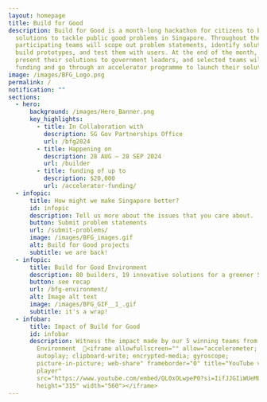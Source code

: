 ```yaml
---
layout: homepage
title: Build for Good
description: Build for Good is a month-long hackathon for citizens to build
  solutions to tackle public good problems in Singapore. Throughout the month,
  participating teams will scope out problem statements, identify solutions,
  build prototypes, and test them with users. At the end of the month, they will
  present their solutions to government leaders, and selected teams will receive
  funding and go through an accelerator programme to launch their solutions.
image: /images/BFG_Logo.png
permalink: /
notification: ""
sections:
  - hero:
      background: /images/Hero_Banner.png
      key_highlights:
        - title: In Collaboration with
          description: SG Gov Partnerships Office
          url: /bfg2024
        - title: Happening on
          description: 28 AUG — 28 SEP 2024
          url: /builder
        - title: funding of up to
          description: $20,000
          url: /accelerator-funding/
  - infopic:
      title: How might we make Singapore better?
      id: infopic
      description: Tell us more about the issues that you care about.
      button: Submit problem statements
      url: /submit-problems/
      image: /images/BFG_images.gif
      alt: Build for Good projects
      subtitle: we are back!
  - infopic:
      title: Build for Good Environment
      description: 80 builders, 19 innovative solutions for a greener Singapore.
      button: see recap
      url: /bfg-environment/
      alt: Image alt text
      image: /images/BFG_GIF__1_.gif
      subtitle: it's a wrap!
  - infobar:
      title: Impact of Build for Good
      id: infobar
      description: Witness the impact made by our 5 winning teams from Build for Good
        Environment  🎊<iframe allowfullscreen="" allow="accelerometer;
        autoplay; clipboard-write; encrypted-media; gyroscope;
        picture-in-picture; web-share" frameborder="0" title="YouTube video
        player"
        src="https://www.youtube.com/embed/QL0xOLwpeP0?si=IifJJGIiWUeML83R"
        height="315" width="560"></iframe>
---
```

